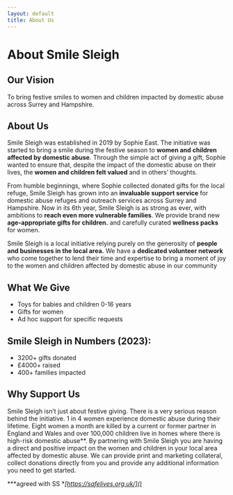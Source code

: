 ```yaml
---
layout: default
title: About Us
---
```


# About Smile Sleigh

## Our Vision
To bring festive smiles to women and children impacted by domestic abuse across Surrey and Hampshire.

## About Us

Smile Sleigh was established in 2019 by Sophie East. The initiative was started to bring a smile during the festive season to **women and children affected by domestic abuse**. Through the simple act of giving a gift, Sophie wanted to ensure that, despite the impact of the domestic abuse on their lives, the **women and children felt valued** and in others’ thoughts.

From humble beginnings, where Sophie collected donated gifts for the local refuge, Smile Sleigh has grown into an **invaluable support service** for domestic abuse refuges and outreach services across Surrey and Hampshire. Now in its 6th year, Smile Sleigh is as strong as ever, with ambitions to **reach even more vulnerable families**. We provide brand new **age-appropriate gifts for children.** and carefully curated **wellness packs** for women.

Smile Sleigh is a local initiative relying purely on the generosity of **people and businesses in the local area.** We have a **dedicated volunteer network** who come together to lend their time and expertise to bring a moment of joy to the women and children affected by domestic abuse in our community

## What We Give
- Toys for babies and children 0-16 years
- Gifts for women
- Ad hoc support for specific requests 

## Smile Sleigh in Numbers (2023):
- 3200+ gifts donated
- £4000+ raised
- 400+ families impacted

## Why Support Us
Smile Sleigh isn’t just about festive giving. There is a very serious reason behind the initiative. 1 in 4 women experience domestic abuse during their
lifetime. Eight women a month are killed by a current or former partner in England and Wales and over 100,000 children live in homes where there is
high-risk domestic abuse**. By partnering with Smile Sleigh you are having a direct and positive impact on the women and children in your local area
affected by domestic abuse.
We can provide print and marketing collateral, collect donations directly from you and provide any additional information you need to get started.

***agreed with SS **[https://safelives.org.uk/]()*